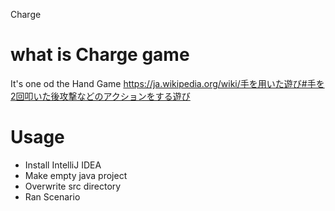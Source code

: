 Charge

# what is Charge game

It's one od the Hand Game
https://ja.wikipedia.org/wiki/手を用いた遊び#手を2回叩いた後攻撃などのアクションをする遊び

# Usage

- Install IntelliJ IDEA
- Make empty java project
- Overwrite src  directory
- Ran Scenario

